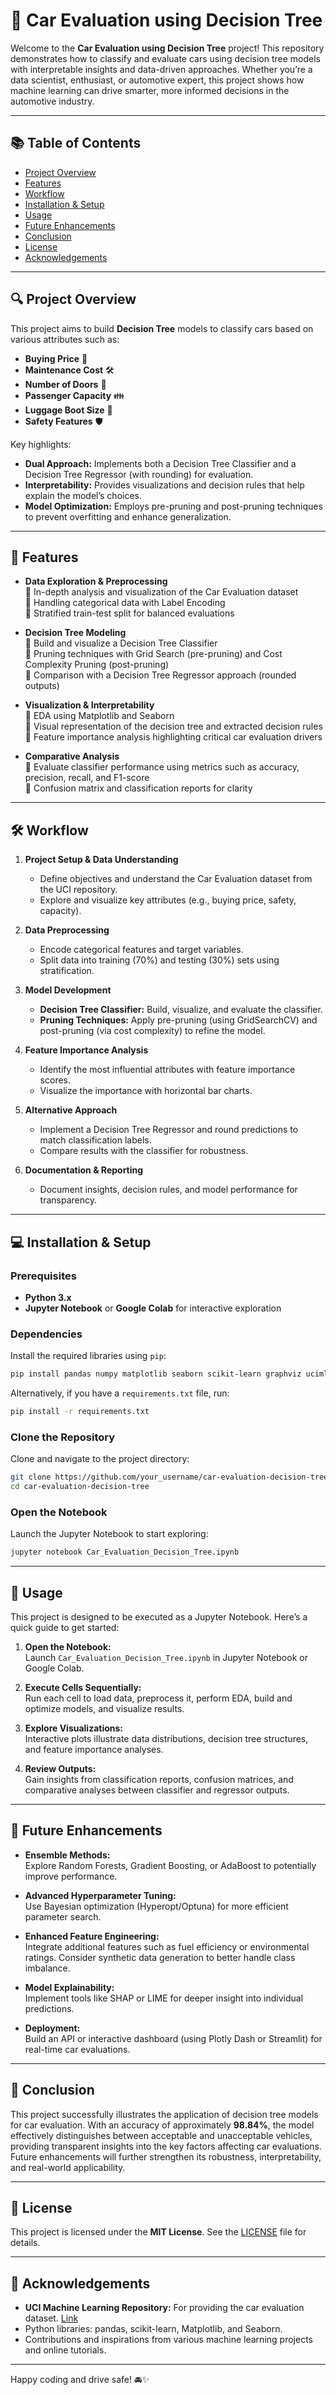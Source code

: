 
# 🚗 Car Evaluation using Decision Tree

Welcome to the **Car Evaluation using Decision Tree** project! This repository demonstrates how to classify and evaluate cars using decision tree models with interpretable insights and data-driven approaches. Whether you’re a data scientist, enthusiast, or automotive expert, this project shows how machine learning can drive smarter, more informed decisions in the automotive industry.

---

## 📚 Table of Contents
- [Project Overview](#project-overview)
- [Features](#features)
- [Workflow](#workflow)
- [Installation & Setup](#installation--setup)
- [Usage](#usage)
- [Future Enhancements](#future-enhancements)
- [Conclusion](#conclusion)
- [License](#license)
- [Acknowledgements](#acknowledgements)

---

## 🔍 Project Overview

This project aims to build **Decision Tree** models to classify cars based on various attributes such as:
- **Buying Price** 💸
- **Maintenance Cost** 🛠️
- **Number of Doors** 🚪
- **Passenger Capacity** 👪
- **Luggage Boot Size** 🧳
- **Safety Features** 🛡️

Key highlights:
- **Dual Approach:** Implements both a Decision Tree Classifier and a Decision Tree Regressor (with rounding) for evaluation.
- **Interpretability:** Provides visualizations and decision rules that help explain the model’s choices.
- **Model Optimization:** Employs pre-pruning and post-pruning techniques to prevent overfitting and enhance generalization.

---

## 🌟 Features

- **Data Exploration & Preprocessing**  
  🔹 In-depth analysis and visualization of the Car Evaluation dataset  
  🔹 Handling categorical data with Label Encoding  
  🔹 Stratified train-test split for balanced evaluations

- **Decision Tree Modeling**  
  🔹 Build and visualize a Decision Tree Classifier  
  🔹 Pruning techniques with Grid Search (pre-pruning) and Cost Complexity Pruning (post-pruning)  
  🔹 Comparison with a Decision Tree Regressor approach (rounded outputs)

- **Visualization & Interpretability**  
  🔹 EDA using Matplotlib and Seaborn  
  🔹 Visual representation of the decision tree and extracted decision rules  
  🔹 Feature importance analysis highlighting critical car evaluation drivers

- **Comparative Analysis**  
  🔹 Evaluate classifier performance using metrics such as accuracy, precision, recall, and F1-score  
  🔹 Confusion matrix and classification reports for clarity

---

## 🛠️ Workflow

1. **Project Setup & Data Understanding**  
   - Define objectives and understand the Car Evaluation dataset from the UCI repository.
   - Explore and visualize key attributes (e.g., buying price, safety, capacity).

2. **Data Preprocessing**  
   - Encode categorical features and target variables.  
   - Split data into training (70%) and testing (30%) sets using stratification.

3. **Model Development**  
   - **Decision Tree Classifier:** Build, visualize, and evaluate the classifier.  
   - **Pruning Techniques:** Apply pre-pruning (using GridSearchCV) and post-pruning (via cost complexity) to refine the model.

4. **Feature Importance Analysis**  
   - Identify the most influential attributes with feature importance scores.
   - Visualize the importance with horizontal bar charts.

5. **Alternative Approach**  
   - Implement a Decision Tree Regressor and round predictions to match classification labels.
   - Compare results with the classifier for robustness.

6. **Documentation & Reporting**  
   - Document insights, decision rules, and model performance for transparency.

---

## 💻 Installation & Setup

### Prerequisites
- **Python 3.x**  
- **Jupyter Notebook** or **Google Colab** for interactive exploration

### Dependencies
Install the required libraries using `pip`:

```bash
pip install pandas numpy matplotlib seaborn scikit-learn graphviz ucimlrepo
```

Alternatively, if you have a `requirements.txt` file, run:

```bash
pip install -r requirements.txt
```

### Clone the Repository
Clone and navigate to the project directory:

```bash
git clone https://github.com/your_username/car-evaluation-decision-tree.git
cd car-evaluation-decision-tree
```

### Open the Notebook
Launch the Jupyter Notebook to start exploring:

```bash
jupyter notebook Car_Evaluation_Decision_Tree.ipynb
```

---

## 🚀 Usage

This project is designed to be executed as a Jupyter Notebook. Here’s a quick guide to get started:

1. **Open the Notebook:**  
   Launch `Car_Evaluation_Decision_Tree.ipynb` in Jupyter Notebook or Google Colab.

2. **Execute Cells Sequentially:**  
   Run each cell to load data, preprocess it, perform EDA, build and optimize models, and visualize results.

3. **Explore Visualizations:**  
   Interactive plots illustrate data distributions, decision tree structures, and feature importance analyses.

4. **Review Outputs:**  
   Gain insights from classification reports, confusion matrices, and comparative analyses between classifier and regressor outputs.

---

## 🔮 Future Enhancements

- **Ensemble Methods:**  
  Explore Random Forests, Gradient Boosting, or AdaBoost to potentially improve performance.

- **Advanced Hyperparameter Tuning:**  
  Use Bayesian optimization (Hyperopt/Optuna) for more efficient parameter search.

- **Enhanced Feature Engineering:**  
  Integrate additional features such as fuel efficiency or environmental ratings. Consider synthetic data generation to better handle class imbalance.

- **Model Explainability:**  
  Implement tools like SHAP or LIME for deeper insight into individual predictions.

- **Deployment:**  
  Build an API or interactive dashboard (using Plotly Dash or Streamlit) for real-time car evaluations.

---

## 🏁 Conclusion

This project successfully illustrates the application of decision tree models for car evaluation. With an accuracy of approximately **98.84%**, the model effectively distinguishes between acceptable and unacceptable vehicles, providing transparent insights into the key factors affecting car evaluations. Future enhancements will further strengthen its robustness, interpretability, and real-world applicability.

---

## 📜 License

This project is licensed under the **MIT License**. See the [LICENSE](LICENSE) file for details.

---

## 🙌 Acknowledgements

- **UCI Machine Learning Repository:** For providing the car evaluation dataset. [Link](https://archive.ics.uci.edu/ml/datasets/Car+Evaluation)
- Python libraries: pandas, scikit-learn, Matplotlib, and Seaborn.
- Contributions and inspirations from various machine learning projects and online tutorials.

---

Happy coding and drive safe! 🚘✨
```
